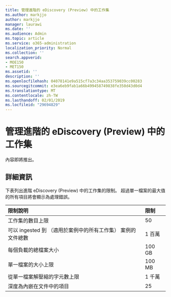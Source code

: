 ```yaml
---
title: 管理進階的 eDiscovery (Preview) 中的工作集
ms.author: markjjo
author: markjjo
manager: laurawi
ms.date: ''
ms.audience: Admin
ms.topic: article
ms.service: o365-administration
localization_priority: Normal
ms.collection: ''
search.appverid:
- MOE150
- MET150
ms.assetid: ''
description: ''
ms.openlocfilehash: 04078141e9a515cf7a3c34aa353759039cc00283
ms.sourcegitcommit: e3ea6eb9fab1a66b499458749838fe350d43d0d4
ms.translationtype: MT
ms.contentlocale: zh-TW
ms.lasthandoff: 02/01/2019
ms.locfileid: "29694829"
---
```

# <a name="manage-working-sets-in-advanced-ediscovery-preview"></a>管理進階的 eDiscovery (Preview) 中的工作集  

內容即將推出。

## <a name="more-information"></a>詳細資訊

下表列出進階 eDiscovery (Preview) 中的工作集的限制。 超過單一檔案的最大值的所有項目將會顯示為處理錯誤。
    
  |**限制說明**|**限制**|
  |:-----|:-----|
  |工作集的數目上限  <br/> |50  <br/> |
  |可以 ingested 到 （適用於案例中的所有工作集） 案例的文件總數  <br/> |1 百萬  <br/> |
  |每個負載的總檔案大小  <br/> |100 GB  <br/> |
  |單一檔案的大小上限   <br/> |100 MB  <br/> |
  |從單一檔案解壓縮的字元數上限  <br/> |1 千萬  <br/> |
  |深度為內嵌在文件中的項目  <br/> |25  <br/> |
  

